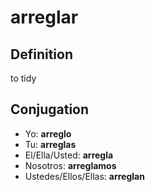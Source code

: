 # arreglar

## Definition
to tidy

## Conjugation

- Yo: **arreglo**
- Tu: **arreglas**
- El/Ella/Usted: **arregla**
- Nosotros: **arreglamos**
- Ustedes/Ellos/Ellas: **arreglan**